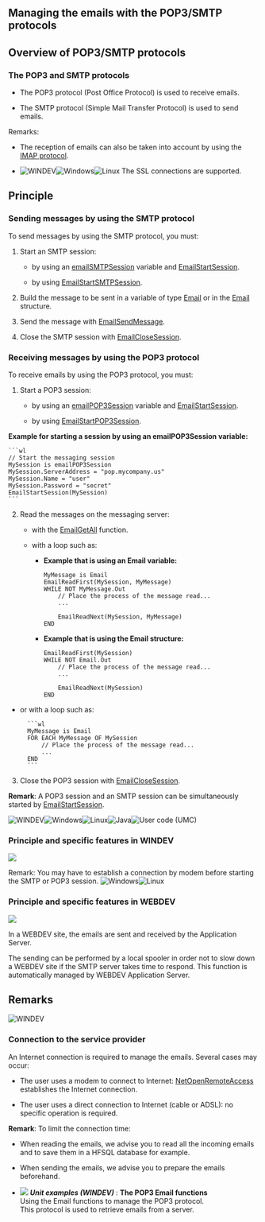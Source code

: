 


## Managing the emails with the POP3/SMTP protocols
			



<a name="NOTE1"></a>
<a name="NOTE1_1"></a>


## Overview of POP3/SMTP protocols
<a name="overview_pop3smtp_protocols_ELTTEXTE000233"></a>


### The POP3 and SMTP protocols
<a name="the_pop3_and_smtp_protocols_ELTPARAGRAPHE000011"></a>

- The POP3 protocol (Post Office Protocol) is used to receive emails.

- The SMTP protocol (Simple Mail Transfer Protocol) is used to send emails.


Remarks: 

- The reception of emails can also be taken into account by using the [IMAP protocol](../WDLang3/1000019172.md).

- ![WINDEV](https://doc.pcsoft.fr/ext/images/us/WD.png)![Windows](https://doc.pcsoft.fr/ext/images/us/WINDOWS.png)![Linux](https://doc.pcsoft.fr/ext/images/us/LX.png) The SSL connections are supported.










<a name="NOTE2"></a>
<a name="NOTE2_1"></a>


## Principle
<a name="principle_ELTTEXTE000257"></a>


### Sending messages by using the SMTP protocol
<a name="sending_messages_using_the_smtp_protocol_ELTPARAGRAPHE000058"></a>

To send messages by using the SMTP protocol, you must:

1. Start an SMTP session:

	- by using an [emailSMTPSession](../WDLang3/1000018765.md) variable and [EmailStartSession](../WDLang3/3032028.md). 

	- by using [EmailStartSMTPSession](../WDLang3/3032025.md).




2. Build the message to be sent in a variable of type [Email](../WDLang3/1000018713.md) or in the [Email](../WDLang3/3032029.md) structure.

3. Send the message with [EmailSendMessage](../WDLang3/3032005.md).

4. Close the SMTP session with [EmailCloseSession](../WDLang3/3032006.md).





### Receiving messages by using the POP3 protocol
<a name="receiving_messages_using_the_pop3_protocol_ELTPARAGRAPHE000092"></a>

To receive emails by using the POP3 protocol, you must:

1. Start a POP3 session:

	- by using an [emailPOP3Session](../WDLang3/1000018759.md) variable and [EmailStartSession](../WDLang3/3032028.md). 

	- by using [EmailStartPOP3Session](../WDLang3/3032022.md).


**Example for starting a session by using an emailPOP3Session variable:**
	
	```wl
	// Start the messaging session
	MySession is emailPOP3Session
	MySession.ServerAddress = "pop.mycompany.us"
	MySession.Name = "user"
	MySession.Password = "secret"
	EmailStartSession(MySession)
	```


2. Read the messages on the messaging server:

	- with the [EmailGetAll](../WDLang3/1000018727.md) function.

	- with a loop such as:

		- **Example that is using an Email variable:**
						
			```wl
			MyMessage is Email
			EmailReadFirst(MySession, MyMessage)
			WHILE NOT MyMessage.Out
				// Place the process of the message read...
				...
				
				EmailReadNext(MySession, MyMessage)
			END
			```


		- **Example that is using the Email structure:**
						
			```wl
			EmailReadFirst(MySession)
			WHILE NOT Email.Out
				// Place the process of the message read...
				...
				
				EmailReadNext(MySession)
			END
			```





- or with a loop such as:
			
		```wl
		MyMessage is Email
		FOR EACH MyMessage OF MySession
			// Place the process of the message read...
			...
		END
		```


3. Close the POP3 session with [EmailCloseSession](../WDLang3/3032006.md).




**Remark**: A POP3 session and an SMTP session can be simultaneously started by [EmailStartSession](../WDLang3/3032028.md).


![WINDEV](https://doc.pcsoft.fr/ext/images/us/WD.png)![Windows](https://doc.pcsoft.fr/ext/images/us/WINDOWS.png)![Linux](https://doc.pcsoft.fr/ext/images/us/LX.png)![Java](https://doc.pcsoft.fr/ext/images/us/JAVA.png)![User code (UMC)](https://doc.pcsoft.fr/ext/images/us/MCU.png) 

### Principle and specific features in WINDEV
<a name="principle_and_specific_features_windev_ELTPARAGRAPHE000143"></a>

![](https://doc.pcsoft.fr/en-US/images/image.awp?langid=3&name=POP3_WinDev.gif)

Remark: You may have to establish a connection by modem before starting the SMTP or POP3 session.
<a name="NOTE2_3"></a>
![Windows](https://doc.pcsoft.fr/ext/images/us/WINDOWS.png)![Linux](https://doc.pcsoft.fr/ext/images/us/LX.png) 

### Principle and specific features in WEBDEV
<a name="principle_and_specific_features_webdev_ELTPARAGRAPHE000154"></a>

![](https://doc.pcsoft.fr/en-US/images/image.awp?langid=3&name=Pop3_WEBDEV.gif)


In a WEBDEV site, the emails are sent and received by the Application Server.

The sending can be performed by a local spooler in order not to slow down a WEBDEV site if the SMTP server takes time to respond. This function is automatically managed by WEBDEV Application Server.

<a name="NOTE3"></a>
<a name="NOTE3_1"></a>


## Remarks
<a name="remarks_ELTTEXTE000299"></a>
<a name="NOTE3_2"></a>
![WINDEV](https://doc.pcsoft.fr/ext/images/us/WD.png) 

### Connection to the service provider
<a name="connection_the_service_provider_ELTPARAGRAPHE000171"></a>

An Internet connection is required to manage the emails. Several cases may occur:

- The user uses a modem to connect to Internet: [NetOpenRemoteAccess](../WDLang3/3056026.md) establishes the Internet connection.

- The user uses a direct connection to Internet (cable or ADSL): no specific operation is required.




**Remark**: To limit the connection time:

- When reading the emails, we advise you to read all the incoming emails and to save them in a HFSQL database for example.

- When sending the emails, we advise you to prepare the emails beforehand.





- ![](https://doc.pcsoft.fr/en-US/images/image.awp?langid=3&name=ThePOP3Emailfunctions.gif) ***Unit examples (WINDEV)*** : **The POP3 Email functions** <br>Using the Email functions to manage the POP3 protocol.<br>This protocol is used to retrieve emails from a server.



